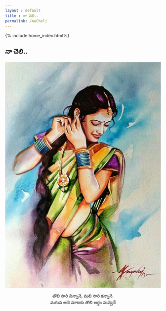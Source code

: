 ```yaml
---
layout : default
title : నా చెలి..
permalink: /naCheli
---
```

{% include home_index.html%}
## నా చెలి..
![](assets/img/indian_girl.jpg)
<p style="text-align: center;">
తొలి సారి విన్నానె, మలి సారి కన్నానె.<br> 
మగువ అనె మాటకు తొలి అర్థం నువ్వెనే
</p>